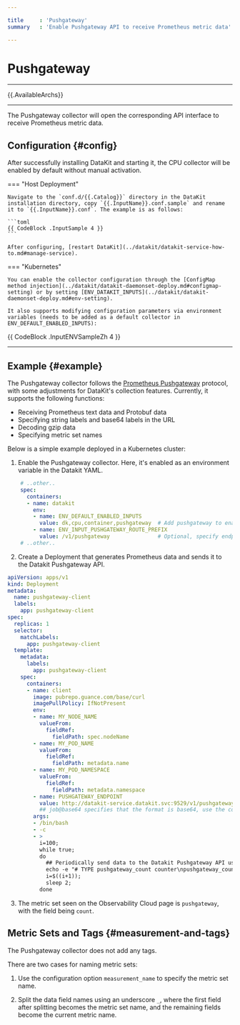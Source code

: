 ```yaml
---

title     : 'Pushgateway'
summary   : 'Enable Pushgateway API to receive Prometheus metric data'

---
```


<!-- markdownlint-disable MD025 -->
# Pushgateway
<!-- markdownlint-enable -->
---

{{.AvailableArchs}}

---

The Pushgateway collector will open the corresponding API interface to receive Prometheus metric data.

## Configuration  {#config}

After successfully installing DataKit and starting it, the CPU collector will be enabled by default without manual activation.

<!-- markdownlint-disable MD046 -->

=== "Host Deployment"

    Navigate to the `conf.d/{{.Catalog}}` directory in the DataKit installation directory, copy `{{.InputName}}.conf.sample` and rename it to `{{.InputName}}.conf`. The example is as follows:

    ```toml
    {{ CodeBlock .InputSample 4 }}
    ```

    After configuring, [restart DataKit](../datakit/datakit-service-how-to.md#manage-service).

=== "Kubernetes"

    You can enable the collector configuration through the [ConfigMap method injection](../datakit/datakit-daemonset-deploy.md#configmap-setting) or by setting [ENV_DATAKIT_INPUTS](../datakit/datakit-daemonset-deploy.md#env-setting).

    It also supports modifying configuration parameters via environment variables (needs to be added as a default collector in ENV_DEFAULT_ENABLED_INPUTS):

{{ CodeBlock .InputENVSampleZh 4 }}

<!-- markdownlint-enable -->

---

## Example {#example}

The Pushgateway collector follows the [Prometheus Pushgateway](https://github.com/prometheus/pushgateway?tab=readme-ov-file#prometheus-pushgateway) protocol, with some adjustments for DataKit's collection features. Currently, it supports the following functions:

- Receiving Prometheus text data and Protobuf data
- Specifying string labels and base64 labels in the URL
- Decoding gzip data
- Specifying metric set names

Below is a simple example deployed in a Kubernetes cluster:

1. Enable the Pushgateway collector. Here, it's enabled as an environment variable in the Datakit YAML.

```yaml
    # ..other..
    spec:
      containers:
      - name: datakit
        env:
        - name: ENV_DEFAULT_ENABLED_INPUTS
          value: dk,cpu,container,pushgateway  # Add pushgateway to enable the collector
        - name: ENV_INPUT_PUSHGATEWAY_ROUTE_PREFIX
          value: /v1/pushgateway               # Optional, specify endpoints route prefix, the target route will become "/v1/pushgateway/metrics"
    # ..other..
```

2. Create a Deployment that generates Prometheus data and sends it to the Datakit Pushgateway API.

```yaml
apiVersion: apps/v1
kind: Deployment
metadata:
  name: pushgateway-client
  labels:
    app: pushgateway-client
spec:
  replicas: 1
  selector:
    matchLabels:
      app: pushgateway-client
  template:
    metadata:
      labels:
        app: pushgateway-client
    spec:
      containers:
      - name: client
        image: pubrepo.guance.com/base/curl
        imagePullPolicy: IfNotPresent
        env:
        - name: MY_NODE_NAME
          valueFrom:
            fieldRef:
              fieldPath: spec.nodeName
        - name: MY_POD_NAME
          valueFrom:
            fieldRef:
              fieldPath: metadata.name
        - name: MY_POD_NAMESPACE
          valueFrom:
            fieldRef:
              fieldPath: metadata.namespace
        - name: PUSHGATEWAY_ENDPOINT
          value: http://datakit-service.datakit.svc:9529/v1/pushgateway/metrics/job@base64/aGVsbG8=/node/$(MY_NODE_NAME)/pod/$(MY_POD_NAME)/namespace/$(MY_POD_NAMESPACE)
          ## job@base64 specifies that the format is base64, use the command `echo -n hello | base64` to generate the value 'aGVsbG8='
        args:
        - /bin/bash
        - -c
        - >
          i=100;
          while true;
          do
            ## Periodically send data to the Datakit Pushgateway API using the cURL command
            echo -e "# TYPE pushgateway_count counter\npushgateway_count{name=\"client\"} $i" | curl --data-binary @- $PUSHGATEWAY_ENDPOINT;
            i=$((i+1));
            sleep 2;
          done
```

3. The metric set seen on the Observability Cloud page is `pushgateway`, with the field being `count`.

## Metric Sets and Tags {#measurement-and-tags}

The Pushgateway collector does not add any tags.

There are two cases for naming metric sets:

1. Use the configuration option `measurement_name` to specify the metric set name.

2. Split the data field names using an underscore `_`, where the first field after splitting becomes the metric set name, and the remaining fields become the current metric name.

